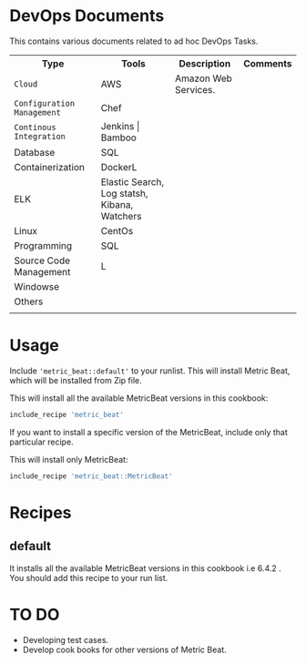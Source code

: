 # DevOps Documents
This contains various documents related to ad hoc DevOps Tasks.

<table>
  <tr>
    <th>Type</th>
    <th>Tools</th>
    <th>Description</th>
    <th>Comments</th>
  </tr>
  <tr>
    <td><code>Cloud</code></td>
    <td>AWS</td>
    <td>Amazon Web Services.</td>
    <td></td>
  </tr>
  <tr>
    <td><code>Configuration Management</code></td>
    <td>Chef</td>
    <td></td>
    <td></td>
  </tr>
  <tr>
    <td><code>Continous Integration</code></td>
    <td>Jenkins | Bamboo</td>
    <td></td>
    <td></td>
  </tr>
  <tr>
    <td>Database</code></td>
    <td>SQL</td>
    <td></td>
    <td></td>
  </tr>
  <tr>
    <td>Containerization</code></td>
    <td>DockerL</td>
    <td></td>
    <td></td>
  </tr>
  <tr>
    <td>ELK</code></td>
    <td>Elastic Search, Log statsh, Kibana, Watchers</td>
    <td></td>
    <td></td>
  </tr><tr>
    <td>Linux</code></td>
    <td>CentOs</td>
    <td></td>
    <td></td>
  </tr>
  <tr>
    <td>Programming</code></td>
    <td>SQL</td>
    <td></td>
    <td></td>
  </tr>
  <tr>
    <td>Source Code Management</code></td>
    <td>L</td>
    <td></td>
    <td></td>
  </tr>
  <tr>
    <td>Windowse</code></td>
    <td></td>
    <td></td>
    <td></td>
  </tr>
  <tr>
    <td>Others</code></td>
    <td></td>
    <td></td>
    <td></td>
  </tr>
  <tr>
    <td></code></td>
    <td></td>
    <td></td>
    <td></td>
  </tr>
</table>

# Usage

Include `'metric_beat::default'` to your runlist. This will install Metric Beat, which will be installed from Zip file.

This will install all the available MetricBeat versions in this cookbook:
```ruby
include_recipe 'metric_beat'
```

If you want to install a specific version of the MetricBeat, include only that particular recipe.

This will install only MetricBeat:
```ruby
include_recipe 'metric_beat::MetricBeat'
```

# Recipes

## default
It installs all the available MetricBeat versions in this cookbook i.e 6.4.2 . You should add this recipe to your run list.

# TO DO

- Developing test cases.
- Develop cook books for other versions of Metric Beat.
